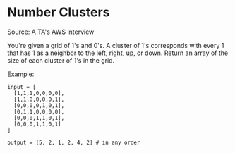 # Number Clusters

Source: A TA's AWS interview


You're given a grid of 1's and 0's.
A cluster of 1's corresponds with every 1 that has 1 as a neighbor to the left, right, up, or down.
Return an array of the size of each cluster of 1's in the grid.

Example:

```
input = [
  [1,1,1,0,0,0,0],
  [1,1,0,0,0,0,1],
  [0,0,0,0,1,0,1],
  [0,1,1,0,0,0,0],
  [0,0,0,1,1,0,1],
  [0,0,0,1,1,0,1]
]

output = [5, 2, 1, 2, 4, 2] # in any order
```
